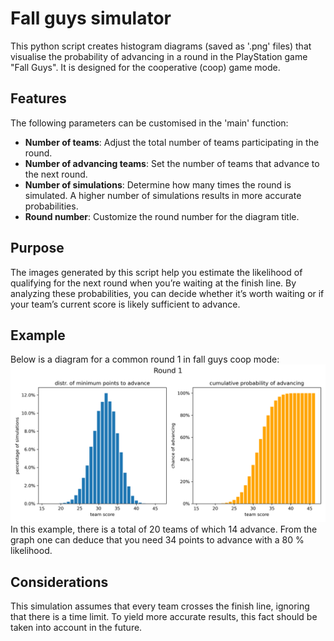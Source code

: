 # Fall guys simulator
This python script creates histogram diagrams (saved as '.png' files) that visualise the probability of advancing in a round in the PlayStation game "Fall Guys". It is designed for the cooperative (coop) game mode.

## Features
The following parameters can be customised in the 'main' function:
- **Number of teams**: Adjust the total number of teams participating in the round.
- **Number of advancing teams**: Set the number of teams that advance to the next round.
- **Number of simulations**: Determine how many times the round is simulated. A higher number of simulations results in more accurate probabilities.
- **Round number**: Customize the round number for the diagram title.

## Purpose
The images generated by this script help you estimate the likelihood of qualifying for the next round when you’re waiting at the finish line. By analyzing these probabilities, you can decide whether it’s worth waiting or if your team’s current score is likely sufficient to advance.

## Example
Below is a diagram for a common round 1 in fall guys coop mode:
![Histogram showcasing the probability of advancing based on the no of team points](histograms_round_1_10000000_tries.png)
In this example, there is a total of 20 teams of which 14 advance. From the graph one can deduce that you need 34 points to advance with a 80 % likelihood.

## Considerations
This simulation assumes that every team crosses the finish line, ignoring that there is a time limit. To yield more accurate results, this fact should be taken into account in the future. 